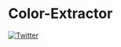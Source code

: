# Color-Extractor

 [![Twitter](https://user-images.githubusercontent.com/25078625/151030878-fc829698-f9c2-4449-a870-30bee282a98a.png)]()
